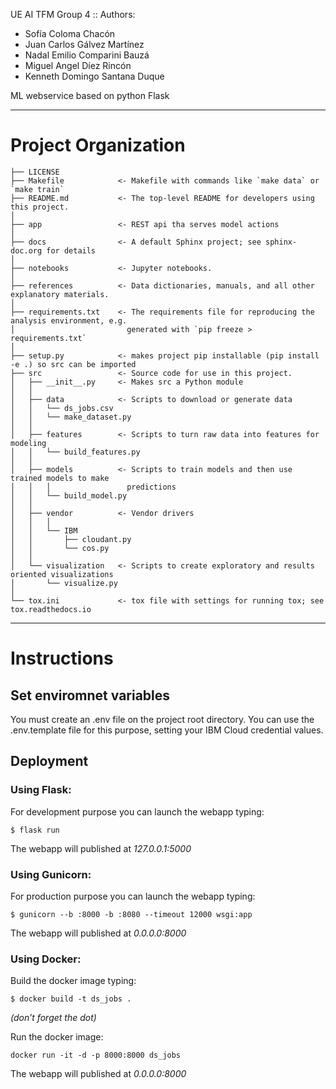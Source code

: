 
UE AI TFM Group 4 :: Authors:
- Sofía Coloma Chacón
- Juan Carlos Gálvez Martínez
- Nadal Emilio Comparini Bauzá
- Miguel Angel Díez Rincón
- Kenneth Domingo Santana Duque

ML webservice based on python Flask

------------
# Project Organization

    ├── LICENSE
    ├── Makefile            <- Makefile with commands like `make data` or `make train`
    ├── README.md           <- The top-level README for developers using this project.
    │
    ├── app                 <- REST api tha serves model actions
    │    
    ├── docs                <- A default Sphinx project; see sphinx-doc.org for details
    │
    ├── notebooks           <- Jupyter notebooks.
    │
    ├── references          <- Data dictionaries, manuals, and all other explanatory materials.
    │
    ├── requirements.txt    <- The requirements file for reproducing the analysis environment, e.g.
    │                         generated with `pip freeze > requirements.txt`
    │
    ├── setup.py            <- makes project pip installable (pip install -e .) so src can be imported
    ├── src                 <- Source code for use in this project.
    │   ├── __init__.py     <- Makes src a Python module
    │   │
    │   ├── data            <- Scripts to download or generate data
    │   │   └── ds_jobs.csv
    │   │   └── make_dataset.py
    │   │
    │   ├── features        <- Scripts to turn raw data into features for modeling
    │   │   └── build_features.py
    │   │
    │   ├── models          <- Scripts to train models and then use trained models to make
    │   │   │                 predictions
    │   │   └── build_model.py
    │   │
    │   ├── vendor          <- Vendor drivers
    │   │   │
    │   │   └── IBM
    │   │       ├── cloudant.py
    │   │       └── cos.py
    │   │
    │   └── visualization   <- Scripts to create exploratory and results oriented visualizations
    │       └── visualize.py
    │
    └── tox.ini             <- tox file with settings for running tox; see tox.readthedocs.io


--------

# Instructions

## Set enviromnet variables

You must create an .env file on the project root directory. You can use the .env.template file for this purpose, setting your IBM Cloud credential values.

## Deployment

### Using Flask:

For development purpose you can launch the webapp typing:

```{bash}
$ flask run
```
The webapp will published at *127.0.0.1:5000*


### Using Gunicorn:

For production purpose you can launch the webapp typing:

```{bash}
$ gunicorn --b :8000 -b :8080 --timeout 12000 wsgi:app
```

The webapp will published at *0.0.0.0:8000*

### Using Docker:

Build the docker image typing:

```{bash}
$ docker build -t ds_jobs .
```
*(don’t forget the dot)*

Run the docker image:
```{bash}
docker run -it -d -p 8000:8000 ds_jobs
```

The webapp will published at *0.0.0.0:8000*
